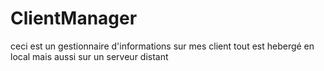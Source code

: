 # ClientManager
ceci est un gestionnaire d'informations sur mes client tout est hebergé en local mais aussi sur un serveur distant
